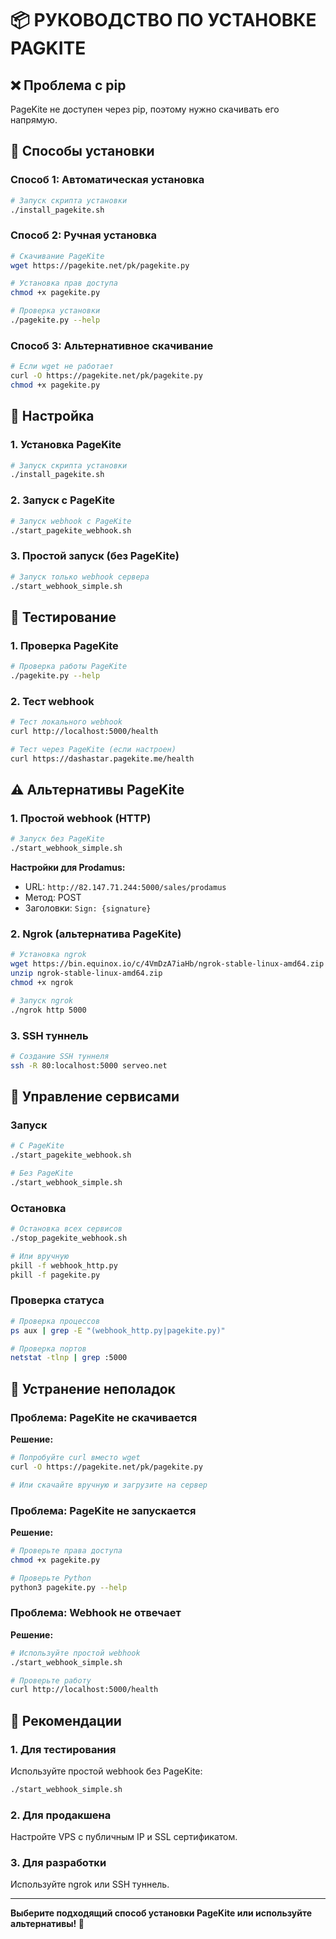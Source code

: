 # 📦 РУКОВОДСТВО ПО УСТАНОВКЕ PAGKITE

## ❌ Проблема с pip

PageKite не доступен через pip, поэтому нужно скачивать его напрямую.

## 🚀 Способы установки

### Способ 1: Автоматическая установка

```bash
# Запуск скрипта установки
./install_pagekite.sh
```

### Способ 2: Ручная установка

```bash
# Скачивание PageKite
wget https://pagekite.net/pk/pagekite.py

# Установка прав доступа
chmod +x pagekite.py

# Проверка установки
./pagekite.py --help
```

### Способ 3: Альтернативное скачивание

```bash
# Если wget не работает
curl -O https://pagekite.net/pk/pagekite.py
chmod +x pagekite.py
```

## 🔧 Настройка

### 1. Установка PageKite

```bash
# Запуск скрипта установки
./install_pagekite.sh
```

### 2. Запуск с PageKite

```bash
# Запуск webhook с PageKite
./start_pagekite_webhook.sh
```

### 3. Простой запуск (без PageKite)

```bash
# Запуск только webhook сервера
./start_webhook_simple.sh
```

## 🧪 Тестирование

### 1. Проверка PageKite

```bash
# Проверка работы PageKite
./pagekite.py --help
```

### 2. Тест webhook

```bash
# Тест локального webhook
curl http://localhost:5000/health

# Тест через PageKite (если настроен)
curl https://dashastar.pagekite.me/health
```

## ⚠️ Альтернативы PageKite

### 1. Простой webhook (HTTP)

```bash
# Запуск без PageKite
./start_webhook_simple.sh
```

**Настройки для Prodamus:**
- URL: `http://82.147.71.244:5000/sales/prodamus`
- Метод: POST
- Заголовки: `Sign: {signature}`

### 2. Ngrok (альтернатива PageKite)

```bash
# Установка ngrok
wget https://bin.equinox.io/c/4VmDzA7iaHb/ngrok-stable-linux-amd64.zip
unzip ngrok-stable-linux-amd64.zip
chmod +x ngrok

# Запуск ngrok
./ngrok http 5000
```

### 3. SSH туннель

```bash
# Создание SSH туннеля
ssh -R 80:localhost:5000 serveo.net
```

## 🔧 Управление сервисами

### Запуск

```bash
# С PageKite
./start_pagekite_webhook.sh

# Без PageKite
./start_webhook_simple.sh
```

### Остановка

```bash
# Остановка всех сервисов
./stop_pagekite_webhook.sh

# Или вручную
pkill -f webhook_http.py
pkill -f pagekite.py
```

### Проверка статуса

```bash
# Проверка процессов
ps aux | grep -E "(webhook_http.py|pagekite.py)"

# Проверка портов
netstat -tlnp | grep :5000
```

## 🚨 Устранение неполадок

### Проблема: PageKite не скачивается

**Решение:**
```bash
# Попробуйте curl вместо wget
curl -O https://pagekite.net/pk/pagekite.py

# Или скачайте вручную и загрузите на сервер
```

### Проблема: PageKite не запускается

**Решение:**
```bash
# Проверьте права доступа
chmod +x pagekite.py

# Проверьте Python
python3 pagekite.py --help
```

### Проблема: Webhook не отвечает

**Решение:**
```bash
# Используйте простой webhook
./start_webhook_simple.sh

# Проверьте работу
curl http://localhost:5000/health
```

## 📝 Рекомендации

### 1. Для тестирования

Используйте простой webhook без PageKite:
```bash
./start_webhook_simple.sh
```

### 2. Для продакшена

Настройте VPS с публичным IP и SSL сертификатом.

### 3. Для разработки

Используйте ngrok или SSH туннель.

---

**Выберите подходящий способ установки PageKite или используйте альтернативы! 🚀**
